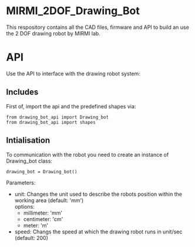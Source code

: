 # MIRMI_2DOF_Drawing_Bot
 
This respository contains all the CAD files, firmware and API to build an use the 2 DOF drawing robot by MIRMI lab.

# API
Use the API to interface with the drawing robot system:

## Includes
First of, import the api and the predefined shapes via:
```
from drawing_bot_api import Drawing_bot
from drawing_bot_api import shapes
```

## Intialisation
To communication with the robot you need to create an instance of Drawing_bot class:
```
drawing_bot = Drawing_bot()
```
Parameters:
- unit: Changes the unit used to describe the robots position within the working area (default: 'mm') \
  options:
  * millimeter: 'mm'
  * centimeter: 'cm'
  * meter: 'm'
- speed: Changs the speed at which the drawing robot runs in unit/sec (default: 200)
